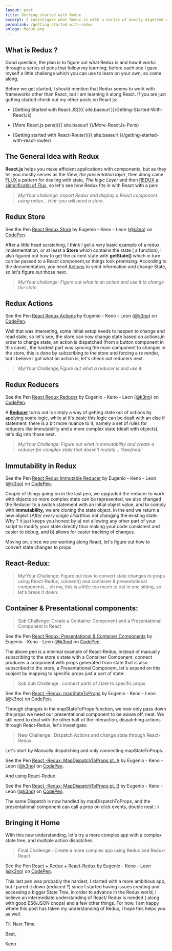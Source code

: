 ```yaml
---
layout: post
title: Getting started with Redux
excerpt: I investigate what Redux is with a series of easily digested code samples come along...
permalink: /getting-started-with-redux
smlogo: Redux.png
---
```


<h2><b>What is Redux ?</b></h2>

Good question, the plan is to figure out what Redux is and how it works through a series of pens that follow my learning; before each one I gave myself a little challenge which you can use to learn on your own, so come along.

Before we get started, I should mention that Redux seems to work with frameworks other than React, but I am learning it along React. If you are just getting started check out my other posts on React.js:


* [Getting Started with React.JS]({{ site.baseurl }}/Getting-Started-With-ReactJs)

* [More React.js pens]({{ site.baseurl }}/More-ReactJs-Pens)

* [Getting started with React-Router]({{ site.baseurl }}/getting-started-with-react-router)


<h2><b>The General Idea with Redux</b></h2>

**React.js** helps you make efficient applications with components, but as they tell you mostly serves as the View, *the presentation layer*, then along came [FLUX](https://facebook.github.io/flux/) a pattern for dealing with state, *The logic Layer* and then [REDUX](https://github.com/reactjs/redux) [a simplificatin of Flux](http://redux.js.org/docs/recipes/ReducingBoilerplate.html), so let's see how Redux fits in with React with a pen:

> *My/Your challenge: Import Redux and display a React component using redux... Hint: you will need a store.*

<h2><b>Redux Store</b></h2>

<p data-height="340" data-theme-id="0" data-slug-hash="pbwmdg" data-default-tab="js,result" data-user="k3no" data-embed-version="2" class="codepen">See the Pen <a href="http://codepen.io/k3no/pen/pbwmdg/">React Redux Store</a> by Eugenio - Keno -  Leon (<a href="http://codepen.io/k3no">@k3no</a>) on <a href="http://codepen.io">CodePen</a>.</p>
<script async src="//assets.codepen.io/assets/embed/ei.js"></script>

After a little head scratching, I think I got a very basic example of a redux implementation, or at least a **Store** which contains the state ( a function), I also figured out how to get the current state with **getState()** which in turn can be passed to a React component,so things look promising. According to the documentation, you need [Actions](http://redux.js.org/docs/basics/Actions.html) to send information and   change State, so let's figure out those next.

> *My/Your challenge: Figure out what is an action and use it to change the state.*

<h2><b>Redux Actions</b></h2>

<p data-height="340" data-theme-id="0" data-slug-hash="grxgbV" data-default-tab="js,result" data-user="k3no" data-embed-version="2" class="codepen">See the Pen <a href="http://codepen.io/k3no/pen/grxgbV/">React Redux Actions</a> by Eugenio - Keno -  Leon (<a href="http://codepen.io/k3no">@k3no</a>) on <a href="http://codepen.io">CodePen</a>.</p>
<script async src="//assets.codepen.io/assets/embed/ei.js"></script>

Well that was interesting, some initial setup needs to happen to change and read state, so let's see, the store can now change state based on actions,in order to change state, an action is dispatched (from a button component in this case) , the hardest part was syncing the main component to changes in the store, this is done by subscribing to the store and forcing a re render, but I believe I got what an action is, let's check out reducers next.

>*My/Your Challenge,Figure out what a reducer is and use it.*

<h2><b>Redux Reducers</b></h2>

<p data-height="340" data-theme-id="0" data-slug-hash="YWxJoJ" data-default-tab="js,result" data-user="k3no" data-embed-version="2" class="codepen">See the Pen <a href="http://codepen.io/k3no/pen/YWxJoJ/">React Redux Reducer</a> by Eugenio - Keno -  Leon (<a href="http://codepen.io/k3no">@k3no</a>) on <a href="http://codepen.io">CodePen</a>.</p>
<script async src="//assets.codepen.io/assets/embed/ei.js"></script>

A **[Reducer](http://redux.js.org/docs/basics/Reducers.html)** turns out is simply a way of getting state out of actions by  applying some logic, while at it's basic this logic can be dealt with an else if statement, there is a bit more nuance to it, namely a set of rules for reducers like immutability and a more complex state (dealt with objects), let's dig into those next.

>*My/Your Challenge: Figure out what is immutability and create a reducer for complex state that doesn't mutate... Yawzhaa!*

<h2><b>Immutability in Redux</b></h2>

<p data-height="340" data-theme-id="0" data-slug-hash="wWAzQy" data-default-tab="js,result" data-user="k3no" data-embed-version="2" class="codepen">See the Pen <a href="http://codepen.io/k3no/pen/wWAzQy/">React Redux Immutable Reducer</a> by Eugenio - Keno -  Leon (<a href="http://codepen.io/k3no">@k3no</a>) on <a href="http://codepen.io">CodePen</a>.</p>
<script async src="//assets.codepen.io/assets/embed/ei.js"></script>

Couple of things going on in the last pen, we upgraded the reducer to work with objects so more complex state can be represented, we also changed the Reducer to a switch statement with an initial object value, and to comply with **immutability,** we are cloning the state object. In the end we return a new object (*After every single click*)thus not changing the existing state. Why ? it just keeps you honest by a) not allowing any other part of your script to modify your state directly thus making your code consistent and easier to debug, and b) allows for easier tracking of changes.

Moving on, since we are working along React, let's figure out how to convert state changes to props


<h2><b>React-Redux:</b></h2>

> My/Your Challenge: Figure out how to convert state changes to props using React-Redux, connect() and container & presentational components... oh my, this is a little too much to eat in one sitting, so let's break it down:

<h2><b>Container & Presentational components:</b></h2>

> Sub Challenge:  Create a Container Component and a Presentational Component in React

<p data-height="340" data-theme-id="0" data-slug-hash="JKAAQA" data-default-tab="js,result" data-user="k3no" data-embed-version="2" class="codepen">See the Pen <a href="http://codepen.io/k3no/pen/JKAAQA/">React Redux: Presentational &  Container Components</a> by Eugenio - Keno -  Leon (<a href="http://codepen.io/k3no">@k3no</a>) on <a href="http://codepen.io">CodePen</a>.</p>
<script async src="//assets.codepen.io/assets/embed/ei.js"></script>

The above pen is a minimal example of React-Redux, instead of manually subscribing to the store's state with a Container Component, connect produces a component with props generated from state that is also subscribed to the store, a Presentational Component, let's expand on this subject by mapping to specific props just a part of state:

> Sub Sub Challenge : connect parts of state to specific props

<p data-height="340" data-theme-id="0" data-slug-hash="rLYVbV" data-default-tab="js,result" data-user="k3no" data-embed-version="2" class="codepen">See the Pen <a href="http://codepen.io/k3no/pen/rLYVbV/">React -Redux: mapStateToProps</a> by Eugenio - Keno -  Leon (<a href="http://codepen.io/k3no">@k3no</a>) on <a href="http://codepen.io">CodePen</a>.</p>
<script async src="//assets.codepen.io/assets/embed/ei.js"></script>

Through changes in the mapStateToProps function, we now only pass down the props we need our presentational component to be aware off, neat. We still need to deal with the other half of the interaction, dispatching actions through React-Redux, let's investigate:

> New Challenge : Dispatch Actions and change state through React-Redux

Let's start by Manually dispatching and only connecting mapStateToProps...

<p data-height="340" data-theme-id="0" data-slug-hash="VjAZWw" data-default-tab="js,result" data-user="k3no" data-embed-version="2" class="codepen">See the Pen <a href="http://codepen.io/k3no/pen/VjAZWw/">React -Redux: MapDispatchToProps pt. A</a> by Eugenio - Keno -  Leon (<a href="http://codepen.io/k3no">@k3no</a>) on <a href="http://codepen.io">CodePen</a>.</p>
<script async src="//assets.codepen.io/assets/embed/ei.js"></script>

And using React-Redux

<p data-height="340" data-theme-id="0" data-slug-hash="RRjABR" data-default-tab="js,result" data-user="k3no" data-embed-version="2" class="codepen">See the Pen <a href="http://codepen.io/k3no/pen/RRjABR/">React -Redux: MapDispatchToProps pt. B</a> by Eugenio - Keno -  Leon (<a href="http://codepen.io/k3no">@k3no</a>) on <a href="http://codepen.io">CodePen</a>.</p>
<script async src="//assets.codepen.io/assets/embed/ei.js"></script>

The same Dispatch is now handled by mapDispatchToProps, and the presentational component can call a prop on click events, double neat : )

<h2><b>Bringing it Home</b></h2>

With this new understanding, let's try a more complex app with a complex state tree, and multiple action dispatches.

> Final Challenge : Create a more complex app using Redux and Redux-React

<p data-height="340" data-theme-id="0" data-slug-hash="NAwNPr" data-default-tab="js,result" data-user="k3no" data-embed-version="2" class="codepen">See the Pen <a href="http://codepen.io/k3no/pen/NAwNPr/">React  + Redux + React-Redux</a> by Eugenio - Keno -  Leon (<a href="http://codepen.io/k3no">@k3no</a>) on <a href="http://codepen.io">CodePen</a>.</p>
<script async src="//assets.codepen.io/assets/embed/ei.js"></script>

This last pen was probably the hardest, I started with a more ambitious app, but I pared it down (reduced ?) since I started having issues creating and accessing a bigger State Tree, in order to advance in the Redux world, I believe an intermediate understanding of React/ Redux is needed ( along with good ES6/JSON chops) and a few other things. For now, I am happy where this post has taken my understanding of Redux, I hope this helps you as well.

Till Next Time.

Best,

Keno
